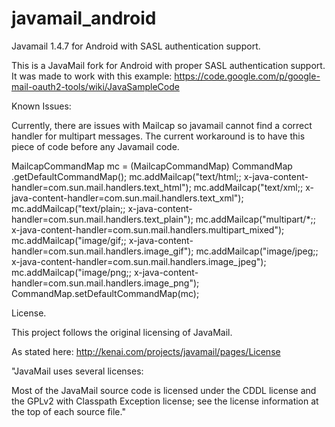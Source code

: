 javamail_android
================

Javamail 1.4.7 for Android with SASL authentication support.

This is a JavaMail fork for Android with proper SASL authentication support. 
It was made to work with this example: 
https://code.google.com/p/google-mail-oauth2-tools/wiki/JavaSampleCode

Known Issues:

Currently, there are issues with Mailcap so javamail cannot find a correct handler for multipart messages.
The current workaround is to have this piece of code before any Javamail code.

MailcapCommandMap mc = (MailcapCommandMap) CommandMap
		.getDefaultCommandMap();
mc.addMailcap("text/html;; x-java-content-handler=com.sun.mail.handlers.text_html");
mc.addMailcap("text/xml;; x-java-content-handler=com.sun.mail.handlers.text_xml");
mc.addMailcap("text/plain;; x-java-content-handler=com.sun.mail.handlers.text_plain");
mc.addMailcap("multipart/*;; x-java-content-handler=com.sun.mail.handlers.multipart_mixed");
mc.addMailcap("image/gif;;	x-java-content-handler=com.sun.mail.handlers.image_gif");
mc.addMailcap("image/jpeg;;	x-java-content-handler=com.sun.mail.handlers.image_jpeg");
mc.addMailcap("image/png;;	x-java-content-handler=com.sun.mail.handlers.image_png");
CommandMap.setDefaultCommandMap(mc);

License.

This project follows the original licensing of JavaMail.

As stated here: http://kenai.com/projects/javamail/pages/License

"JavaMail uses several licenses:

Most of the JavaMail source code is licensed under the CDDL license and the GPLv2 with Classpath Exception license; see the license information at the top of each source file."
